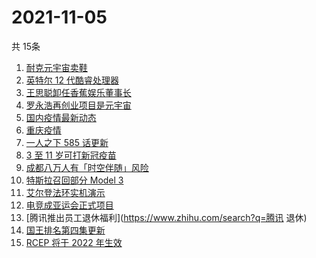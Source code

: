 # 2021-11-05
  共 15条

  <!-- BEGIN -->
  <!-- 最后更新时间:Fri Nov 05 2021 09:11:15 GMT+0000 (Coordinated Universal Time) -->
  1. [耐克元宇宙卖鞋](https://www.zhihu.com/search?q=元宇宙)
1. [英特尔 12 代酷睿处理器](https://www.zhihu.com/search?q=12代酷睿)
1. [王思聪卸任香蕉娱乐董事长](https://www.zhihu.com/search?q=王思聪)
1. [罗永浩再创业项目是元宇宙](https://www.zhihu.com/search?q=罗永浩)
1. [国内疫情最新动态](https://www.zhihu.com/search?q=疫情)
1. [重庆疫情](https://www.zhihu.com/search?q=重庆疫情)
1. [一人之下 585 话更新](https://www.zhihu.com/search?q=一人之下)
1. [3 至 11 岁可打新冠疫苗](https://www.zhihu.com/search?q=新冠疫苗)
1. [成都八万人有「时空伴随」风险](https://www.zhihu.com/search?q=时空伴随)
1. [特斯拉召回部分 Model 3](https://www.zhihu.com/search?q=特斯拉)
1. [艾尔登法环实机演示](https://www.zhihu.com/search?q=艾尔登法环)
1. [电竞成亚运会正式项目](https://www.zhihu.com/search?q=亚运会电竞)
1. [腾讯推出员工退休福利](https://www.zhihu.com/search?q=腾讯 退休)
1. [国王排名第四集更新](https://www.zhihu.com/search?q=国王排名)
1. [RCEP 将于 2022 年生效](https://www.zhihu.com/search?q=rcep)
  <!-- END -->
  